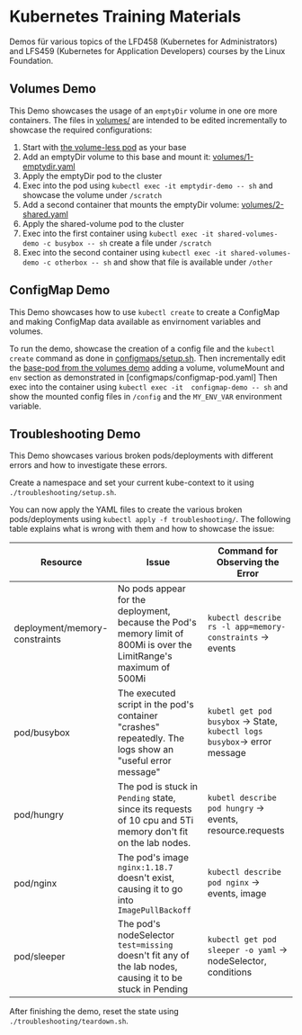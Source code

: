 # Kubernetes Training Materials

Demos für various topics of the LFD458 (Kubernetes for Administrators) and LFS459 (Kubernetes for Application Developers)
courses by the Linux Foundation.

## Volumes Demo

This Demo showcases the usage of an `emptyDir` volume in one ore more containers.
The files in [volumes/](volumes/) are intended to be edited incrementally
to showcase the required configurations:

1. Start with [the volume-less pod](volumes/0-volumeless-pod.yaml) as your base
1. Add an emptyDir volume to this base and mount it: [volumes/1-emptydir.yaml](volumes/1-emptydir.yaml)
1. Apply the emptyDir pod to the cluster
1. Exec into the pod using `kubectl exec -it emptydir-demo -- sh` and showcase the volume under `/scratch`
1. Add a second container that mounts the emptyDir volume: [volumes/2-shared.yaml](volumes/2-shared.yaml)
1. Apply the shared-volume pod to the cluster
1. Exec into the first container using `kubectl exec -it shared-volumes-demo -c busybox -- sh` create a file under `/scratch`
1. Exec into the second container using `kubectl exec -it shared-volumes-demo -c otherbox -- sh` and show that file is available under `/other`

## ConfigMap Demo

This Demo showcases how to use `kubectl create` to create a ConfigMap
and making ConfigMap data available as envirnoment variables and volumes.

To run the demo, showcase the creation of a config file and the `kubectl create` command
as done in [configmaps/setup.sh](configmaps/setup.sh).
Then incrementally edit the [base-pod from the volumes demo](volumes/0-volumeless-pod.yaml)
adding a volume, volumeMount and `env` section as demonstrated in
[configmaps/configmap-pod.yaml]
Then exec into the container using `kubectl exec -it  configmap-demo -- sh` and show the
mounted config files in `/config` and the `MY_ENV_VAR` environment variable.

## Troubleshooting Demo

This Demo showcases various broken pods/deployments with different
errors and how to investigate these errors.

Create a namespace and set your current kube-context to it using `./troubleshooting/setup.sh`.

You can now apply the YAML files to create the various broken pods/deployments using `kubectl apply -f troubleshooting/`.
The following table explains what is wrong with them and how to showcase the issue:

| Resource                      | Issue | Command for Observing the Error |
| ----------------------------- | --- | --- |
| deployment/memory-constraints | No pods appear for the deployment, because the Pod's memory limit of 800Mi is over the LimitRange's maximum of 500Mi | `kubectl describe rs -l app=memory-constraints` -> events |
| pod/busybox | The executed script in the pod's container "crashes" repeatedly. The logs show an "useful error message" | `kubetl get pod busybox` -> State, `kubectl logs busybox`-> error message |
| pod/hungry | The pod is stuck in `Pending` state, since its requests of 10 cpu and 5Ti memory don't fit on the lab nodes. | `kubetl describe pod hungry` -> events, resource.requests |
| pod/nginx | The pod's image `nginx:1.18.7` doesn't exist, causing it to go into `ImagePullBackoff` | `kubectl describe pod nginx` -> events, image |
| pod/sleeper | The pod's nodeSelector `test=missing` doesn't fit any of the lab nodes, causing it to be stuck in Pending | `kubectl get pod sleeper -o yaml` -> nodeSelector, conditions |

After finishing the demo, reset the state using `./troubleshooting/teardown.sh`.

